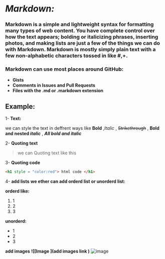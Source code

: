 # *Markdown:*
### **Markdown is a simple and lightweight syntax for formatting many types of web content. You have complete control over how the text appears; bolding or italicizing phrases, inserting photos, and making lists are just a few of the things we can do with Markdown. Markdown is mostly simply plain text with a few non-alphabetic characters tossed in like #,+.**

### **Markdown can use most places around GitHub:**

+ **Gists**
+ **Comments in Issues and Pull Requests**
+ **Files with the .md or .markdown extension**

## **Example:**
1- **Text:**

 we can style the text in deffrent ways like **Bold** ,*Italic* ,  ~~Strikethrough~~ , **Bold and nested _italic_** , ***All bold and italic*** 
 
 2- **Quoting text**
 > we can Quoting text like this
 
 3- **Quoting code**
 ```HTML
<h1 style = "color:red"> html code </h1>
```
4- **add lists**
**we ether can add orderd list or unorderd list:**

**orderd like:**

1. 1
2. 2
3. 3

**unorderd:**
+ 1
+ 2
+ 3

**add images**
**![[Image ](add images link )**
![image](https://user-images.githubusercontent.com/75664971/125301338-8dfdf480-e333-11eb-9d41-c9433e34a0ca.png)



